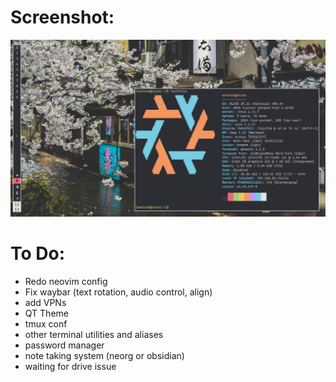 # Screenshot:

![Cool Linux Rice](./images/screenshot.png)

# To Do:

- Redo neovim config
- Fix waybar (text rotation, audio control, align)
- add VPNs
- QT Theme
- tmux conf
- other terminal utilities and aliases
- password manager
- note taking system (neorg or obsidian)
- waiting for drive issue
